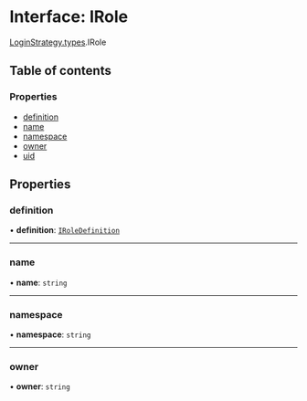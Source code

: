 # Interface: IRole

[LoginStrategy.types](../modules/LoginStrategy_types.md).IRole

## Table of contents

### Properties

- [definition](LoginStrategy_types.IRole.md#definition)
- [name](LoginStrategy_types.IRole.md#name)
- [namespace](LoginStrategy_types.IRole.md#namespace)
- [owner](LoginStrategy_types.IRole.md#owner)
- [uid](LoginStrategy_types.IRole.md#uid)

## Properties

### definition

• **definition**: [`IRoleDefinition`](LoginStrategy_types.IRoleDefinition.md)

___

### name

• **name**: `string`

___

### namespace

• **namespace**: `string`

___

### owner

• **owner**: `string`

___

### uid

• **uid**: `string`
